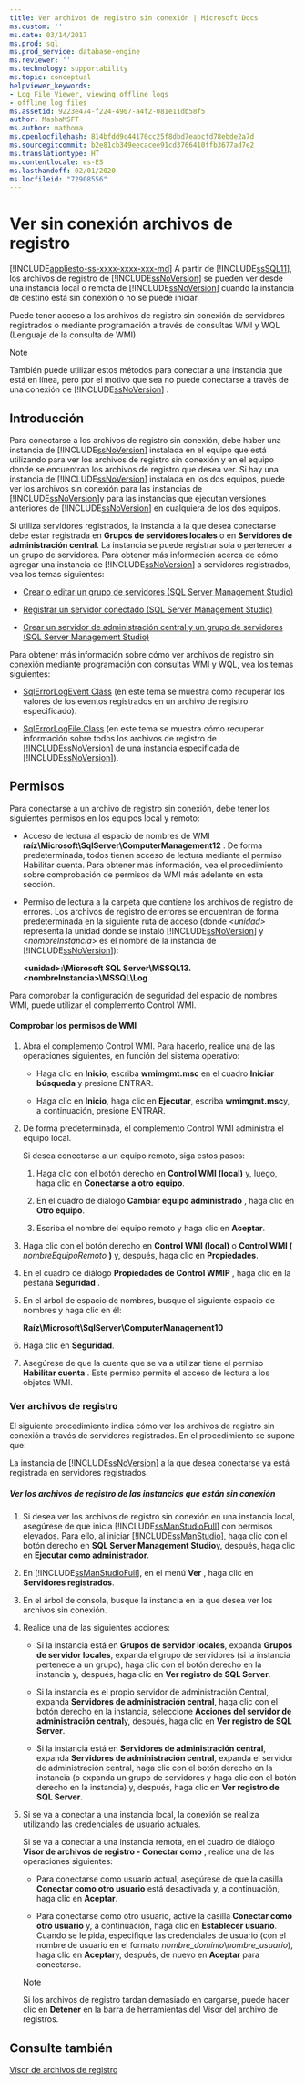 ```yaml
---
title: Ver archivos de registro sin conexión | Microsoft Docs
ms.custom: ''
ms.date: 03/14/2017
ms.prod: sql
ms.prod_service: database-engine
ms.reviewer: ''
ms.technology: supportability
ms.topic: conceptual
helpviewer_keywords:
- Log File Viewer, viewing offline logs
- offline log files
ms.assetid: 9223e474-f224-4907-a4f2-081e11db58f5
author: MashaMSFT
ms.author: mathoma
ms.openlocfilehash: 814bfdd9c44170cc25f8dbd7eabcfd78ebde2a7d
ms.sourcegitcommit: b2e81cb349eecacee91cd3766410ffb3677ad7e2
ms.translationtype: HT
ms.contentlocale: es-ES
ms.lasthandoff: 02/01/2020
ms.locfileid: "72908556"
---
```

# <a name="view-offline-log-files"></a>Ver sin conexión archivos de registro
[!INCLUDE[appliesto-ss-xxxx-xxxx-xxx-md](../../includes/appliesto-ss-xxxx-xxxx-xxx-md.md)]
  A partir de [!INCLUDE[ssSQL11](../../includes/sssql11-md.md)], los archivos de registro de [!INCLUDE[ssNoVersion](../../includes/ssnoversion-md.md)] se pueden ver desde una instancia local o remota de [!INCLUDE[ssNoVersion](../../includes/ssnoversion-md.md)] cuando la instancia de destino está sin conexión o no se puede iniciar.  
  
 Puede tener acceso a los archivos de registro sin conexión de servidores registrados o mediante programación a través de consultas WMI y WQL (Lenguaje de la consulta de WMI).  
  
> [!NOTE]  
>  También puede utilizar estos métodos para conectar a una instancia que está en línea, pero por el motivo que sea no puede conectarse a través de una conexión de [!INCLUDE[ssNoVersion](../../includes/ssnoversion-md.md)] .  
  
## <a name="before-you-begin"></a>Introducción  
 Para conectarse a los archivos de registro sin conexión, debe haber una instancia de [!INCLUDE[ssNoVersion](../../includes/ssnoversion-md.md)] instalada en el equipo que está utilizando para ver los archivos de registro sin conexión y en el equipo donde se encuentran los archivos de registro que desea ver. Si hay una instancia de [!INCLUDE[ssNoVersion](../../includes/ssnoversion-md.md)] instalada en los dos equipos, puede ver los archivos sin conexión para las instancias de [!INCLUDE[ssNoVersion](../../includes/ssnoversion-md.md)]y para las instancias que ejecutan versiones anteriores de [!INCLUDE[ssNoVersion](../../includes/ssnoversion-md.md)] en cualquiera de los dos equipos.  
  
 Si utiliza servidores registrados, la instancia a la que desea conectarse debe estar registrada en **Grupos de servidores locales** o en **Servidores de administración central**. La instancia se puede registrar sola o pertenecer a un grupo de servidores. Para obtener más información acerca de cómo agregar una instancia de [!INCLUDE[ssNoVersion](../../includes/ssnoversion-md.md)] a servidores registrados, vea los temas siguientes:  
  
-   [Crear o editar un grupo de servidores &#40;SQL Server Management Studio&#41;](../../tools/sql-server-management-studio/create-or-edit-a-server-group-sql-server-management-studio.md)  
  
-   [Registrar un servidor conectado &#40;SQL Server Management Studio&#41;](../../tools/sql-server-management-studio/register-a-connected-server-sql-server-management-studio.md)  
  
-   [Crear un servidor de administración central y un grupo de servidores &#40;SQL Server Management Studio&#41;](../../tools/sql-server-management-studio/create-a-central-management-server-and-server-group.md)  
  
 Para obtener más información sobre cómo ver archivos de registro sin conexión mediante programación con consultas WMI y WQL, vea los temas siguientes:  
  
-   [SqlErrorLogEvent Class](../../relational-databases/wmi-provider-configuration-classes/sqlerrorlogevent-class.md) (en este tema se muestra cómo recuperar los valores de los eventos registrados en un archivo de registro especificado).  
  
-   [SqlErrorLogFile Class](../../relational-databases/wmi-provider-configuration-classes/sqlerrorlogfile-class.md) (en este tema se muestra cómo recuperar información sobre todos los archivos de registro de [!INCLUDE[ssNoVersion](../../includes/ssnoversion-md.md)] de una instancia especificada de [!INCLUDE[ssNoVersion](../../includes/ssnoversion-md.md)]).  
  
##  <a name="BeforeYouBegin"></a> Permisos  
 Para conectarse a un archivo de registro sin conexión, debe tener los siguientes permisos en los equipos local y remoto:  
  
-   Acceso de lectura al espacio de nombres de WMI **raíz\Microsoft\SqlServer\ComputerManagement12** . De forma predeterminada, todos tienen acceso de lectura mediante el permiso Habilitar cuenta. Para obtener más información, vea el procedimiento sobre comprobación de permisos de WMI más adelante en esta sección.  
  
-   Permiso de lectura a la carpeta que contiene los archivos de registro de errores. Los archivos de registro de errores se encuentran de forma predeterminada en la siguiente ruta de acceso (donde \<*unidad>* representa la unidad donde se instaló [!INCLUDE[ssNoVersion](../../includes/ssnoversion-md.md)] y \<*nombreInstancia*> es el nombre de la instancia de [!INCLUDE[ssNoVersion](../../includes/ssnoversion-md.md)]):  
  
     **\<unidad>:\Microsoft SQL Server\MSSQL13.\<nombreInstancia>\MSSQL\Log**  
  
 Para comprobar la configuración de seguridad del espacio de nombres WMI, puede utilizar el complemento Control WMI.  
  
#### <a name="to-verify-wmi-permissions"></a>Comprobar los permisos de WMI  
  
1.  Abra el complemento Control WMI. Para hacerlo, realice una de las operaciones siguientes, en función del sistema operativo:  
  
    -   Haga clic en **Inicio**, escriba **wmimgmt.msc** en el cuadro **Iniciar búsqueda** y presione ENTRAR.  
  
    -   Haga clic en **Inicio**, haga clic en **Ejecutar**, escriba **wmimgmt.msc**y, a continuación, presione ENTRAR.  
  
2.  De forma predeterminada, el complemento Control WMI administra el equipo local.  
  
     Si desea conectarse a un equipo remoto, siga estos pasos:  
  
    1.  Haga clic con el botón derecho en **Control WMI (local)** y, luego, haga clic en **Conectarse a otro equipo**.  
  
    2.  En el cuadro de diálogo **Cambiar equipo administrado** , haga clic en **Otro equipo**.  
  
    3.  Escriba el nombre del equipo remoto y haga clic en **Aceptar**.  
  
3.  Haga clic con el botón derecho en **Control WMI (local)** o **Control WMI (** _nombreEquipoRemoto_ **)** y, después, haga clic en **Propiedades**.  
  
4.  En el cuadro de diálogo **Propiedades de Control WMIP** , haga clic en la pestaña **Seguridad** .  
  
5.  En el árbol de espacio de nombres, busque el siguiente espacio de nombres y haga clic en él:  
  
     **Raíz\Microsoft\SqlServer\ComputerManagement10**  
  
6.  Haga clic en **Seguridad**.  
  
7.  Asegúrese de que la cuenta que se va a utilizar tiene el permiso **Habilitar cuenta** . Este permiso permite el acceso de lectura a los objetos WMI.  

### <a name="view-log-files"></a>Ver archivos de registro  
 El siguiente procedimiento indica cómo ver los archivos de registro sin conexión a través de servidores registrados. En el procedimiento se supone que:  
  
 La instancia de [!INCLUDE[ssNoVersion](../../includes/ssnoversion-md.md)] a la que desea conectarse ya está registrada en servidores registrados.  
  
##### <a name="to-view-log-files-for-instances-that-are-offline"></a>Ver los archivos de registro de las instancias que están sin conexión  
  
1.  Si desea ver los archivos de registro sin conexión en una instancia local, asegúrese de que inicia [!INCLUDE[ssManStudioFull](../../includes/ssmanstudiofull-md.md)] con permisos elevados. Para ello, al iniciar [!INCLUDE[ssManStudio](../../includes/ssmanstudio-md.md)], haga clic con el botón derecho en **SQL Server Management Studio**y, después, haga clic en **Ejecutar como administrador**.  
  
2.  En [!INCLUDE[ssManStudioFull](../../includes/ssmanstudiofull-md.md)], en el menú **Ver** , haga clic en **Servidores registrados**.  
  
3.  En el árbol de consola, busque la instancia en la que desea ver los archivos sin conexión.  
  
4.  Realice una de las siguientes acciones:  
  
    -   Si la instancia está en **Grupos de servidor locales**, expanda **Grupos de servidor locales**, expanda el grupo de servidores (si la instancia pertenece a un grupo), haga clic con el botón derecho en la instancia y, después, haga clic en **Ver registro de SQL Server**.  
  
    -   Si la instancia es el propio servidor de administración Central, expanda **Servidores de administración central**, haga clic con el botón derecho en la instancia, seleccione **Acciones del servidor de administración central**y, después, haga clic en **Ver registro de SQL Server**.  
  
    -   Si la instancia está en **Servidores de administración central**, expanda **Servidores de administración central**, expanda el servidor de administración central, haga clic con el botón derecho en la instancia (o expanda un grupo de servidores y haga clic con el botón derecho en la instancia) y, después, haga clic en **Ver registro de SQL Server**.  
  
5.  Si se va a conectar a una instancia local, la conexión se realiza utilizando las credenciales de usuario actuales.  
  
     Si se va a conectar a una instancia remota, en el cuadro de diálogo **Visor de archivos de registro - Conectar como** , realice una de las operaciones siguientes:  
  
    -   Para conectarse como usuario actual, asegúrese de que la casilla **Conectar como otro usuario** está desactivada y, a continuación, haga clic en **Aceptar**.  
  
    -   Para conectarse como otro usuario, active la casilla **Conectar como otro usuario** y, a continuación, haga clic en **Establecer usuario**. Cuando se le pida, especifique las credenciales de usuario (con el nombre de usuario en el formato *nombre_dominio*\\*nombre_usuario*), haga clic en **Aceptar**y, después, de nuevo en **Aceptar** para conectarse.  
  
    > [!NOTE]  
    >  Si los archivos de registro tardan demasiado en cargarse, puede hacer clic en **Detener** en la barra de herramientas del Visor del archivo de registros.  
  
## <a name="see-also"></a>Consulte también  
 [Visor de archivos de registro](../../relational-databases/logs/log-file-viewer.md)  
  
  
